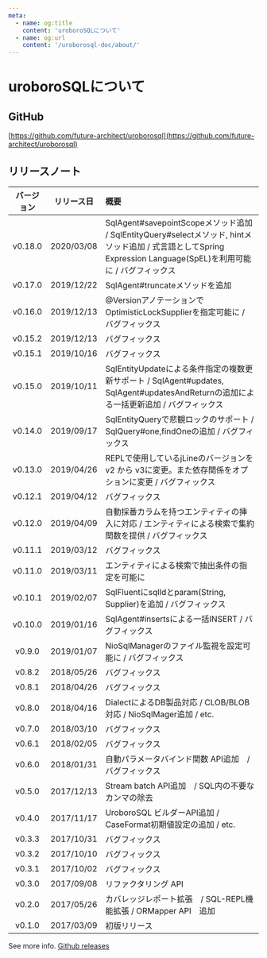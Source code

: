 ```yaml
---
meta:
  - name: og:title
    content: 'uroboroSQLについて'
  - name: og:url
    content: '/uroborosql-doc/about/'
---
```

# uroboroSQLについて

## GitHub

[https://github.com/future-architect/uroborosql](https://github.com/future-architect/uroborosql)

## リリースノート

| バージョン | リリース日 | 概要                                                                                                                                                              |
| :--------: | :--------: | :---------------------------------------------------------------------------------------------------------------------------------------------------------------- |
|  v0.18.0   | 2020/03/08 | SqlAgent#savepointScopeメソッド追加 / SqlEntityQuery#selectメソッド, hintメソッド追加 / 式言語としてSpring Expression Language(SpEL)を利用可能に / バグフィックス |
|  v0.17.0   | 2019/12/22 | SqlAgent#truncateメソッドを追加                                                                                                                                   |
|  v0.16.0   | 2019/12/13 | @VersionアノテーションでOptimisticLockSupplierを指定可能に / バグフィックス                                                                                       |
|  v0.15.2   | 2019/12/13 | バグフィックス                                                                                                                                                    |
|  v0.15.1   | 2019/10/16 | バグフィックス                                                                                                                                                    |
|  v0.15.0   | 2019/10/11 | SqlEntityUpdateによる条件指定の複数更新サポート / SqlAgent#updates, SqlAgent#updatesAndReturnの追加による一括更新追加  / バグフィックス                           |
|  v0.14.0   | 2019/09/17 | SqlEntityQueryで悲観ロックのサポート / SqlQuery#one,findOneの追加  / バグフィックス                                                                               |
|  v0.13.0   | 2019/04/26 | REPLで使用しているjLineのバージョンを v2 から v3に変更。また依存関係をオプションに変更 / バグフィックス                                                           |
|  v0.12.1   | 2019/04/12 | バグフィックス                                                                                                                                                    |
|  v0.12.0   | 2019/04/09 | 自動採番カラムを持つエンティティの挿入に対応 / エンティティによる検索で集約関数を提供 / バグフィックス                                                            |
|  v0.11.1   | 2019/03/12 | バグフィックス                                                                                                                                                    |
|  v0.11.0   | 2019/03/11 | エンティティによる検索で抽出条件の指定を可能に                                                                                                                    |
|  v0.10.1   | 2019/02/07 | SqlFluentにsqlIdとparam(String, Supplier)を追加 / バグフィックス                                                                                                  |
|  v0.10.0   | 2019/01/16 | SqlAgent#insertsによる一括INSERT / バグフィックス                                                                                                                 |
|   v0.9.0   | 2019/01/07 | NioSqlManagerのファイル監視を設定可能に / バグフィックス                                                                                                          |
|   v0.8.2   | 2018/05/26 | バグフィックス                                                                                                                                                    |
|   v0.8.1   | 2018/04/26 | バグフィックス                                                                                                                                                    |
|   v0.8.0   | 2018/04/16 | DialectによるDB製品対応 / CLOB/BLOB対応 / NioSqlMager追加 / etc.                                                                                                  |
|   v0.7.0   | 2018/03/10 | バグフィックス                                                                                                                                                    |
|   v0.6.1   | 2018/02/05 | バグフィックス                                                                                                                                                    |
|   v0.6.0   | 2018/01/31 | 自動パラメータバインド関数 API追加　/ バグフィックス                                                                                                              |
|   v0.5.0   | 2017/12/13 | Stream batch API追加　/ SQL内の不要なカンマの除去                                                                                                                 |
|   v0.4.0   | 2017/11/17 | UroboroSQL ビルダーAPI追加 / CaseFormat初期値設定の追加 / etc.                                                                                                    |
|   v0.3.3   | 2017/10/31 | バグフィックス                                                                                                                                                    |
|   v0.3.2   | 2017/10/10 | バグフィックス                                                                                                                                                    |
|   v0.3.1   | 2017/10/02 | バグフィックス                                                                                                                                                    |
|   v0.3.0   | 2017/09/08 | リファクタリング API                                                                                                                                              |
|   v0.2.0   | 2017/05/26 | カバレッジレポート拡張　/ SQL-REPL機能拡張 / ORMapper API　追加                                                                                                   |
|   v0.1.0   | 2017/03/09 | 初版リリース                                                                                                                                                      |

See more info. [Github releases](https://github.com/future-architect/uroborosql/releases)
